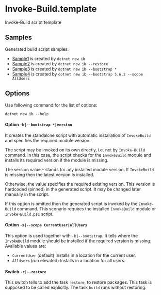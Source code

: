 # Invoke-Build.template
Invoke-Build script template

## Samples

Generated build script samples:

- [Sample1](samples/Script1/Script1.build.ps1) is created by `dotnet new ib`
- [Sample2](samples/Script2/Script2.build.ps1) is created by `dotnet new ib --restore`
- [Sample3](samples/Script3/Script3.build.ps1) is created by `dotnet new ib --bootstrap *`
- [Sample4](samples/Script4/Script4.build.ps1) is created by `dotnet new ib --bootstrap 5.6.2 --scope AllUsers`

## Options

Use following command for the list of options:

```
dotnet new ib --help
```

#### Option `-b|--bootstrap *|version`

It creates the standalone script with automatic installation of `InvokeBuild` and specifies the required module version.

The script may be invoked on its own directly, i.e. not by `Invoke-Build` command.
In this case, the script checks for the `InvokeBuild` module
and installs its required version if the module is missing.

The version value `*` stands for any installed module version.
If `InvokeBuild` is missing then the latest version is installed.

Otherwise, the value specifies the required existing version.
This version is hardcoded (pinned) in the generated script.
It may be changed later manually in the script.

If this option is omitted then the generated script is invoked by the `Invoke-Build` command.
This scenario requires the installed `InvokeBuild` module or `Invoke-Build.ps1` script.

#### Option `-s|--scope CurrentUser|AllUsers`

This option is used together with `-b|--bootstrap`.
It tells where the `InvokeBuild` module should be installed if the required version is missing.
Available values are:

- `CurrentUser` (default) Installs in a location for the current user.
- `AllUsers` (run elevated) Installs in a location for all users.

#### Switch `-r|--restore`

This switch tells to add the task `restore`, to restore packages.
This task is supposed to be called explicitly.
The task `build` runs without restoring.
